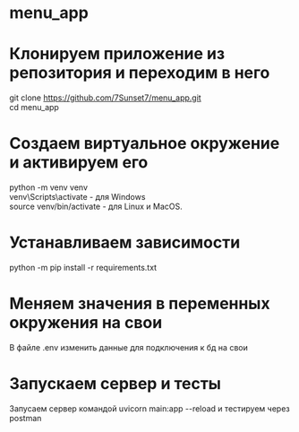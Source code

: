 # menu_app
# Клонируем приложение из репозитория и переходим в него
git clone https://github.com/7Sunset7/menu_app.git  
cd menu_app
# Создаем виртуальное окружение и активируем его
python -m venv venv  
venv\Scripts\activate - для Windows  
source venv/bin/activate - для Linux и MacOS.
# Устанавливаем зависимости 
python -m pip install -r requirements.txt
# Меняем значения в переменных окружения на свои
В файле .env изменить данные для подключения к бд на свои
# Запускаем сервер и тесты
Запусаем сервер командой uvicorn main:app --reload и тестируем через postman 
